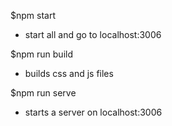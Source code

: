 $npm start
- start all and go to localhost:3006

$npm run build
- builds css and js files

$npm run serve
- starts a server on localhost:3006
